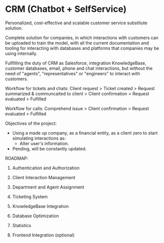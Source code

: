 # CRM (Chatbot + SelfService)
Personalized, cost-effective and scalable customer service substitute solution.

Complete solution for companies, in which interactions with customers can be uploaded to train the model, with all the current documentation and tooling for interacting with databases and platforms that companies may be using internally.

Fullfilling the duty of CRM as Salesforce, integration KnowledgeBase, customer databases, email, phone and chat interactions, but without the need of "agents", "representatives" or "engineers" to interact with customers.

Workflow for tickets and chats:
Client request > Ticket created > Request summarized & communcaited to client > Client confirmation > Request evaluated > Fulfilled

Workflow for calls:
Comprehend issue > Client confirmation > Request evaluated > Fulfilled

Objectives of the project:
+ Using a made up company, as a financial entity, as a client zero to start simulating interactions as:
    - Alter user's information.
+ Pending, will be constantly updated.


ROADMAP:
1. Authentication and Authorization

2. Client Interaction Management

3. Department and Agent Assignment

4. Ticketing System

5. KnowledgeBase Integration

6. Database Optimization

7. Statistics

8. Frontend Integration (optional)